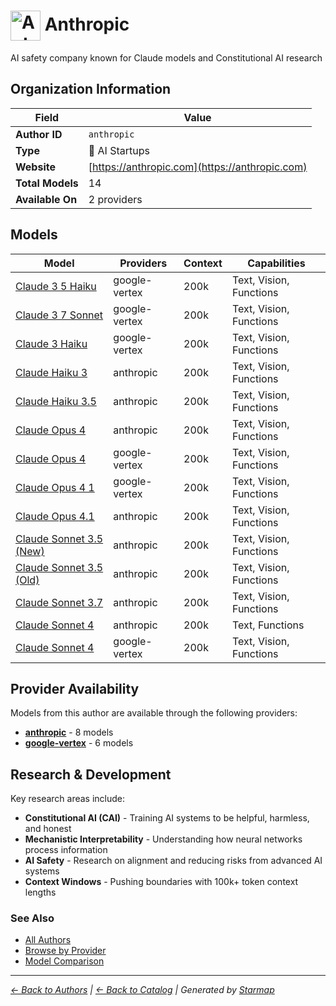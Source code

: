 # <img src="https://raw.githubusercontent.com/agentstation/starmap/master/internal/embedded/logos/anthropic.svg" alt="Anthropic logo" width="48" height="48" style="vertical-align: middle;"> Anthropic
  
  
  
AI safety company known for Claude models and Constitutional AI research
  
  
## Organization Information
  
| Field | Value |
|---------|---------|
| **Author ID** | `anthropic` |
| **Type** | 🚀 AI Startups |
| **Website** | [https://anthropic.com](https://anthropic.com) |
| **Total Models** | 14 |
| **Available On** | 2 providers |

  
## Models
  
| Model | Providers | Context | Capabilities |
|---------|---------|---------|---------|
| [Claude 3 5 Haiku](./models/claude-3-5-haiku-at-20241022.md) | google-vertex | 200k | Text, Vision, Functions |
| [Claude 3 7 Sonnet](./models/claude-3-7-sonnet-at-20250219.md) | google-vertex | 200k | Text, Vision, Functions |
| [Claude 3 Haiku](./models/claude-3-haiku-at-20240307.md) | google-vertex | 200k | Text, Vision, Functions |
| [Claude Haiku 3](./models/claude-3-haiku-20240307.md) | anthropic | 200k | Text, Vision, Functions |
| [Claude Haiku 3.5](./models/claude-3-5-haiku-20241022.md) | anthropic | 200k | Text, Vision, Functions |
| [Claude Opus 4](./models/claude-opus-4-20250514.md) | anthropic | 200k | Text, Vision, Functions |
| [Claude Opus 4](./models/claude-opus-4-at-20250514.md) | google-vertex | 200k | Text, Vision, Functions |
| [Claude Opus 4 1](./models/claude-opus-4-1-at-20250805.md) | google-vertex | 200k | Text, Vision, Functions |
| [Claude Opus 4.1](./models/claude-opus-4-1-20250805.md) | anthropic | 200k | Text, Vision, Functions |
| [Claude Sonnet 3.5 (New)](./models/claude-3-5-sonnet-20241022.md) | anthropic | 200k | Text, Vision, Functions |
| [Claude Sonnet 3.5 (Old)](./models/claude-3-5-sonnet-20240620.md) | anthropic | 200k | Text, Vision, Functions |
| [Claude Sonnet 3.7](./models/claude-3-7-sonnet-20250219.md) | anthropic | 200k | Text, Vision, Functions |
| [Claude Sonnet 4](./models/claude-sonnet-4-20250514.md) | anthropic | 200k | Text, Functions |
| [Claude Sonnet 4](./models/claude-sonnet-4-at-20250514.md) | google-vertex | 200k | Text, Vision, Functions |

  
## Provider Availability
  
Models from this author are available through the following providers:
  
  
- **[anthropic](../../providers/anthropic/)** - 8 models
- **[google-vertex](../../providers/google-vertex/)** - 6 models
  
## Research & Development
  
Key research areas include:
- **Constitutional AI (CAI)** - Training AI systems to be helpful, harmless, and honest
- **Mechanistic Interpretability** - Understanding how neural networks process information
- **AI Safety** - Research on alignment and reducing risks from advanced AI systems
- **Context Windows** - Pushing boundaries with 100k+ token context lengths
  
### See Also
  
- [All Authors](../)
- [Browse by Provider](../../providers/)
- [Model Comparison](../../models/)
  
---
*_[← Back to Authors](../) | [← Back to Catalog](../../) | Generated by [Starmap](https://github.com/agentstation/starmap)_*